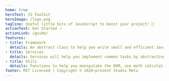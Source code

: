 ```yaml
---
home: true
heroText: JS Toolkit
heroImage: /logo.png
tagline: Useful little bits of JavaScript to boost your project! 🚀
actionText: Get Started →
actionLink: /guide/
features:
- title: Framework
  details: An abstract class to help you write small and efficient JavaScript classes as well as orchestrate them.
- title: Services
  details: Services will help you implement common tasks by abstracting their tedious parts.
- title: Utils
  details: Functions to help you manipulate the DOM, use math calculations, use the history API and more.
footer: MIT Licensed | Copyright © 2020–present Studio Meta
---
```

